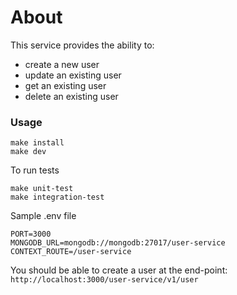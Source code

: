 # About

This service provides the ability to:
* create a new user
* update an existing user
* get an existing user
* delete an existing user

### Usage

```
make install
make dev
```

To run tests
```
make unit-test
make integration-test
```

Sample .env file
```
PORT=3000
MONGODB_URL=mongodb://mongodb:27017/user-service
CONTEXT_ROUTE=/user-service
```
    
You should be able to create a user at the end-point:  
`http://localhost:3000/user-service/v1/user`
